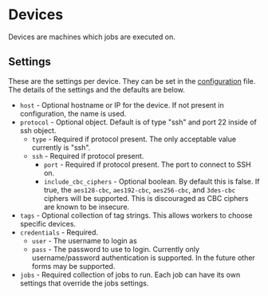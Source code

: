 # Devices

Devices are machines which jobs are executed on.

## Settings

These are the settings per device. They can be set in the [configuration](configuration.md) file. The details of the
settings and the defaults are below.

* `host` - Optional hostname or IP for the device. If not present in configuration, the name is used.
* `protocol` - Optional object. Default is of type "ssh" and port 22 inside of ssh object.
  * `type` - Required if protocol present. The only acceptable value currently is "ssh".
  * `ssh` - Required if protocol present.
     * `port` - Required if protocol present. The port to connect to SSH on.
     * `include_cbc_ciphers` - Optional boolean. By default this is false. If true, the `aes128-cbc`, `aes192-cbc`,
       `aes256-cbc`, and `3des-cbc` ciphers will be supported. This is discouraged as CBC ciphers are known to be
       insecure.
* `tags` - Optional collection of tag strings. This allows workers to choose specific devices.
* `credentials` - Required.
  * `user` - The username to login as
  * `pass` - The password to use to login. Currently only username/password authentication is supported. In the future
    other forms may be supported.
* `jobs` - Required collection of jobs to run. Each job can have its own settings that override the jobs settings.
